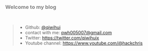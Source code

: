 <br />
<br />

### <span style="color: grey;">**Welcome to my blog**</span>


<br />

> - Github: [@qiwihui](https://github.com/qiwihui)
> - contact with me: <qwh005007@gmail.com>
> - Twitter: <https://twitter.com/qiwihuix>
> - Youtube channel: <https://www.youtube.com/@hackchris>

<br />
